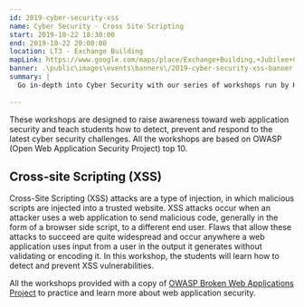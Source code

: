 ```yaml
---
id: 2019-cyber-security-xss
name: Cyber Security - Cross Site Scripting
start: 2019-10-22 18:30:00
end: 2019-10-22 20:00:00
location: LT3 - Exchange Building
mapLink: https://www.google.com/maps/place/Exchange+Building,+Jubilee+Campus,+Wollaton+Rd,+Nottingham+NG8+1BB/@52.9539184,-1.1901197,17z/data=!3m1!4b1!4m5!3m4!1s0x4879c202a9ac965d:0xec186c891949c701!8m2!3d52.9539184!4d-1.187931
banner: .\public\images\events\banners\/2019-cyber-security-xss-banner.jpg
summary: |
  Go in-depth into Cyber Security with our series of workshops run by Hani Momeninia
  
---
```


These workshops are designed to raise awareness toward web application security and teach students how to detect, prevent and respond to the latest cyber security challenges. All the workshops are based on OWASP (Open Web Application Security Project) top 10.

## Cross-site Scripting (XSS)

Cross-Site Scripting (XSS) attacks are a type of injection, in which malicious scripts are injected into a trusted website. XSS attacks occur when an attacker uses a web application to send malicious code, generally in the form of a browser side script, to a different end user. Flaws that allow these attacks to succeed are quite widespread and occur anywhere a web application uses input from a user in the output it generates without validating or encoding it. In this workshop, the students will learn how to detect and prevent XSS vulnerabilities.

 
All the workshops provided with a copy of [OWASP Broken Web Applications Project](https://www.owasp.org/index.php/OWASP_Broken_Web_Applications_Project) to practice and learn more about web application security.
